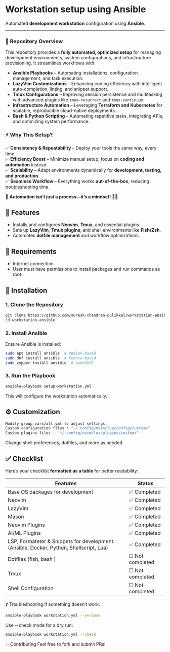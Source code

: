 # **Workstation setup using Ansible**
Automated **development workstation** configuration using **Ansible**.

---
### 📜 **Repository Overview**  
This repository provides a **fully automated, optimized setup** for managing development environments, system configurations, and infrastructure provisioning. It streamlines workflows with:  

- **Ansible Playbooks** – Automating installations, configuration management, and task execution.  
- **LazyVim Customizations** – Enhancing coding efficiency with intelligent auto-completion, linting, and snippet support.  
- **Tmux Configurations** – Improving session persistence and multitasking with advanced plugins like `tmux-resurrect` and `tmux-continuum`.  
- **Infrastructure Automation** – Leveraging **Terraform and Kubernetes** for scalable, reproducible cloud-native deployments.  
- **Bash & Python Scripting** – Automating repetitive tasks, integrating APIs, and optimizing system performance.  

### ⚡ **Why This Setup?**  
✅ **Consistency & Repeatability** – Deploy your tools the same way, every time.  
✅ **Efficiency Boost** – Minimize manual setup, focus on **coding and automation** instead.  
✅ **Scalability** – Adapt environments dynamically for **development, testing, and production**.  
✅ **Seamless Workflow** – Everything works **out-of-the-box**, reducing troubleshooting time.  

🔧 **Automation isn’t just a process—it’s a mindset!** 🧠💡 



## 📌 **Features**
- Installs and configures **Neovim**, **Tmux**, and essential plugins.
- Sets up **LazyVim**, **Tmux plugins**, and shell environments like **Fish/Zsh**.
- Automates **dotfile management** and workflow optimizations.

## 📝 **Requirements**

- Internet connection
- User must have permissions to install packages and run commands as root.

## 🚀 **Installation**
### **1. Clone the Repository**
```sh
git clone https://github.com/suresh-chandran-pulikkal/workstation-ansible.git
cd workstation-ansible
```
### **2. Install Ansible**
Ensure Ansible is installed:
```sh
sudo apt install ansible  # Debian-based
sudo dnf install ansible  # Fedora-based
sudo zypper install ansible  # openSUSE
```
### **3. Run the Playbook**
```sh
ansible-playbook setup-workstation.yml
```
This will configure the workstation automatically.

## ⚙ **Customization**
```sh
Modify group_vars/all.yml to adjust settings:
Custom configuration files : "~/.config/nvim/lua/config/custom/"
Custom plugins files : "~/.config/nvim/lua/plugins/custom/"
```

Change shell preferences, dotfiles, and more as needed.

## ✅ **Checklist**

Here’s your checklist **formatted as a table** for better readability:

| **Features**                  | **Status**      |
|--------------------------------|---------------|
| Base OS packages for development               | ✅ Completed  |
| Neovim                         | ✅ Completed  |
| LazyVim                        | ✅ Completed  |
| Mason| ✅ Completed  |
| Neovim Plugins                 | ✅ Completed  |
| AI/ML Plugins| ✅ Completed  |
| LSP, Formateter & Snippets for development (Ansible, Docker, Python, Shellscript, Lua)| ✅ Completed  |
| Dotfiles (fish, bash )                       | ☐ Not completed |
| Tmux                           | ☐ Not completed |
| Shell Configuration            | ☐ Not completed |




❓ Troubleshooting
If something doesn’t work:
```sh
ansible-playbook workstation.yml --verbose
```

Use --check mode for a dry run:
```sh
ansible-playbook workstation.yml --check
```
✨ Contributing
Feel free to fork and submit PRs!
